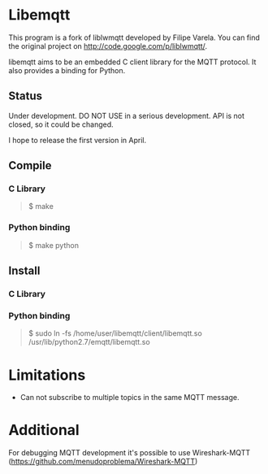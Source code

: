 # Libemqtt

This program is a fork of liblwmqtt developed by Filipe Varela.
You can find the original project on <http://code.google.com/p/liblwmqtt/>.

libemqtt aims to be an embedded C client library for the MQTT protocol. It also
provides a binding for Python.

## Status

Under development. DO NOT USE in a serious development. API is not closed, so it
could be changed.

I hope to release the first version in April.


## Compile

### C Library

> $ make

### Python binding

> $ make python


## Install

### C Library

### Python binding

> $ sudo ln -fs /home/user/libemqtt/client/libemqtt.so /usr/lib/python2.7/emqtt/libemqtt.so



# Limitations

* Can not subscribe to multiple topics in the same MQTT message.



# Additional

For debugging MQTT development it's possible to use
Wireshark-MQTT (https://github.com/menudoproblema/Wireshark-MQTT)
